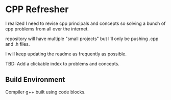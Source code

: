 # CPP Refresher

I realized I need to revise cpp principals and concepts 
so solving a bunch of cpp problems from all over the internet.

repository will have multiple "small projects" but I'll only be pushing .cpp and .h files.

I will keep updating the readme as frequently as possible.

TBD: Add a clickable index to problems and concepts.

## Build Environment

Compiler g++ built using code blocks.